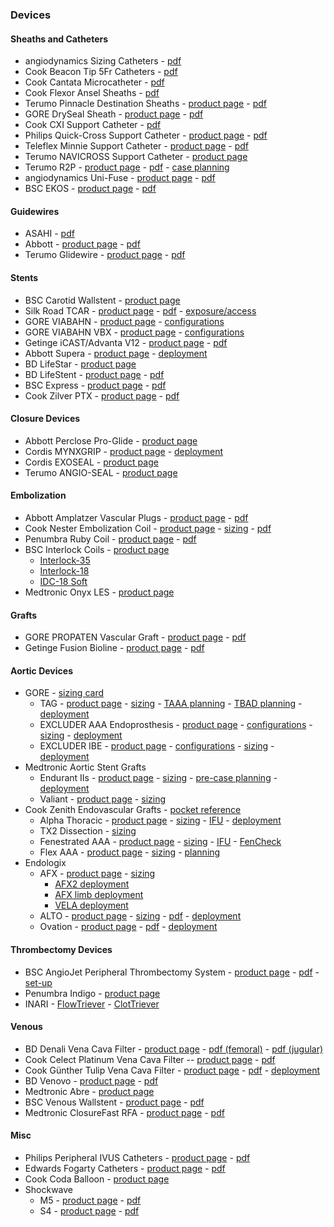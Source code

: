 ### Devices

#### Sheaths and Catheters
- angiodynamics Sizing Catheters - [pdf](https://www.angiodynamics.com/wp-content/uploads/2020/10/ANGB_534_GL_AccuVu_01_1-309095.pdf)
- Cook Beacon Tip 5Fr Catheters - [pdf](https://www.cookmedical.com/data/resources/PI-D50109-EN-F_M3_1567003544345.pdf)
- Cook Cantata Microcatheter - [pdf](https://www.cookmedical.com/data/resources/IR-D27700-EN-F_M3_1513891680871.pdf)
- Cook Flexor Ansel Sheaths - [pdf](https://www.cookmedical.com/data/resources/PI-D54042-EN-F_M3_1580928539035.pdf)
- Terumo Pinnacle Destination Sheaths - [product page](https://www.terumois.com/products/access/pinnacle-destination.html) - [pdf](https://www.terumois.com/content/dam/terumopublic/products/pinnacle/Pinnacle-Family-Brochure.pdf)
- GORE DrySeal Sheath - [product page](https://www.goremedical.com/products/dryseal) - [pdf](https://www.goremedical.com/resource/AV0496-EN3)
- Cook CXI Support Catheter - [pdf](https://www.cookmedical.com/data/resources/AI-D45648-EN-F_M3_1553106061037.pdf)
- Philips Quick-Cross Support Catheter - [product page](https://www.usa.philips.com/healthcare/product/HCIGTDQKCRCGWR/quick-cross-support-catheter) - [pdf](https://www.documents.philips.com/assets/20180716/04e0c93da0434e638c7ba91f015db4b7.pdf)
- Teleflex Minnie Support Catheter - [product page](https://teleflex.com/usa/en/product-areas/interventional/coronary-interventions/minnie-support-catheter/index.html) - [pdf](https://teleflex.com/usa/en/product-areas/interventional/peripheral-interventions/minnie-support-catheter/Minnie-Support-Catheter-Brochure-ML2608-rE.pdf)
- Terumo NAVICROSS Support Catheter - [product page](https://www.terumois.com/products/catheters/navicross.html)
- Terumo R2P - [product page](https://www.terumois.com/procedural-solutions/r2p-portfolio.html) - [pdf](https://www.terumois.com/content/dam/terumo-www/global-shared/terumo-tis/en-us/procedural/r2p/R2P-Portfolio-Brochure.pdf) - [case planning](https://www.terumois.com/content/dam/terumo-www/global-shared/terumo-tis/en-us/procedural/ravi/Radial-Case-Planning-Form.pdf)
- angiodynamics Uni-Fuse - [product page](https://www.angiodynamics.com/product/uni-fuse-infusion-catheter/) - [pdf](https://www.angiodynamics.com/wp-content/uploads/2021/02/GL-VI-BR-383-Rev-01-Uni-Fuse-Brochure-WEB-2.pdf)
- BSC EKOS - [product page](https://www.bostonscientific.com/en-US/products/thrombectomy-systems/ekosonic-endovascular-system.html) - [pdf](https://www.bostonscientific.com/content/dam/bostonscientific/pi/portfolio-group/Vascular%20Surgery/ekos/campaign/pdf/ekos-endovascular-system-brochure.pdf)

#### Guidewires
- ASAHI - [pdf](https://asahi-inteccusa-medical.com/wp-content/uploads/2021/01/Asahi-10426-PeripheralGuideWiresBrochure-Source-2020-07-10-web.pdf)
- Abbott - [product page](https://www.cardiovascular.abbott/us/en/hcp/products/peripheral-intervention/guide-wires.html) - [pdf](https://www.cardiovascular.abbott/content/dam/bss/divisionalsites/cv/hcp/products/peripheral-intervention/guidewires/documents/peripheral-guide-wires-full-portfolio-brochure.pdf)
- Terumo Glidewire - [product page](https://www.terumois.com/products/guidewires.html) - [pdf](https://www.terumois.com/content/dam/terumopublic/products/glidewire/GLIDEWIRE-Portfolio-Brochure.pdf)

#### Stents  
- BSC Carotid Wallstent - [product page](https://www.bostonscientific.com/en-US/products/stents--vascular/wallstent-endoprosthesis/Carotid_WALLSTENT_Monorail_Endoprosthesis.html)
- Silk Road TCAR - [product page](https://silkroadmed.com/healthcare-professionals/) - [pdf](https://silkroadmed.com/wp-content/uploads/2021/02/AP00499.D-TCAR-Brochure-So-Much-More.pdf) - [exposure/access](https://silkroadmed.com/wp-content/uploads/2020/09/SRM_Exposure_and_Access_sheet.pdf)
- GORE VIABAHN - [product page](https://www.goremedical.com/products/viabahn) - [configurations](https://www.goremedical.com/products/viabahn/specifications-us)
- GORE VIABAHN VBX - [product page](https://www.goremedical.com/products/vbx) - [configurations](https://www.goremedical.com/resource/AV1068-EN1)
- Getinge iCAST/Advanta V12 - [product page](https://www.getinge.com/int/product-catalog/advanta-v12-balloon-expandable-covered-stent) - [pdf](https://www.getinge.com/dam/hospital/documents/english/011529_v12_ld_one_page_ordering_sheet-en-non_us.pdf)
- Abbott Supera - [product page](https://www.cardiovascular.abbott/us/en/hcp/products/peripheral-intervention/supera-stent-system/overview.html) - [deployment](https://www.cardiovascular.abbott/content/dam/bss/divisionalsites/cv/pdf/guides/AV3651-193-SuperaDeplymnt-WebPstr-US_NC-X1a_M6a.pdf)
- BD LifeStar - [product page](https://www.bd.com/en-us/offerings/capabilities/vascular-surgery/vascular-stenting/vascular-stents/lifestar-vascular-stent-system)
- BD LifeStent - [product page](https://www.bd.com/en-us/offerings/capabilities/vascular-surgery/vascular-stenting/vascular-stents/lifestent-5f-vascular-stent-system) - [pdf](https://www.bd.com/assets/documents/PDH/BDPI_LifeStent-5F_BPV-STNT-0717-0061-3_PF10661_Brochure.pdf)
- BSC Express - [product page](https://www.bostonscientific.com/en-US/products/stents--vascular/Express_LD_Iliac_and_Biliary_Stent_System.html) - [pdf](https://www.bostonscientific.com/content/dam/bostonscientific/pi/portfolio-group/Stents/Express%20LD%20Iliac%20and%20Biliary%20Premounted%20Stent%20System/Resources/ExpressLD_product_codes.pdf)
- Cook Zilver PTX - [product page](https://www.cookmedical.com/products/224e3666-308f-4244-8695-6fd23bbd671c/) - [pdf](https://www.cookmedical.com/data/resources/PI-D56387-EN-F_M3_1602699734616.pdf)

#### Closure Devices  
- Abbott Perclose Pro-Glide - [product page](https://www.cardiovascular.abbott/us/en/hcp/products/peripheral-intervention/vessel-closure/perclose-proglide-suture-mediated-closure-system/overview.html)
- Cordis MYNXGRIP - [product page](https://www.cordis.com/en_us/cardiology/close/mynxgrip-vascular-closure-device.html) - [deployment](https://www.cordis.com/content/dam/cordis/web/documents/brochure/cordis-us-mynx-grip-vascular-closure-device-procedure-guide.pdf)
- Cordis EXOSEAL - [product page](https://www.cordis.com/en_us/cardiology/close/exoseal-vascular-closure-device.html)
- Terumo ANGIO-SEAL - [product page](https://www.terumois.com/products/closure/angio-seal-vascular-closure-devices/angio-seal.html)

#### Embolization
- Abbott Amplatzer Vascular Plugs - [product page](https://www.cardiovascular.abbott/int/en/hcp/products/peripheral-intervention/amplatzer-family-vascular-plugs.html) - [pdf](http://www.cardion.cz/file/1290/avpfam-specsheet-intl.pdf)
- Cook Nester Embolization Coil - [product page](https://www.cookmedical.com/products/b092bc19-aecd-40aa-8146-430712000368/) - [sizing](https://www.cookmedical.com/data/resources/IR-D54849-EN-F_M3_1612287138403.pdf) - [pdf](https://www.cookmedical.com/data/resources/IR-D56670-EN-F_M3_1615905167295.pdf)
- Penumbra Ruby Coil - [product page](https://www.penumbrainc.com/peripheral-device/ruby-coil/) - [pdf](https://www.angiocalc.com/pdf/RubyCoil_Brochure_USA.pdf)
- BSC Interlock Coils - [product page](https://www.bostonscientific.com/en-US/products/embolization/interlock-and-idc-detachable-embolization-coils.html)
  - [Interlock-35](https://www.bostonscientific.com/content/dam/bostonscientific/pi/portfolio-group/embolization/interlock/Resources/Interlock-35-Brochure_PI-181206-AC.pdf)
  - [Interlock-18](https://www.bostonscientific.com/content/dam/bostonscientific/pi/portfolio-group/embolization/interlock/Resources/Interlock-18-Brochure_PI-177806-AB.pdf)
  - [IDC-18 Soft](https://www.bostonscientific.com/content/dam/bostonscientific/pi/portfolio-group/embolization/interlock/Resources/IDC-18-Soft-Brochure_PI-299412-AA.pdf)
- Medtronic Onyx LES - [product page](https://europe.medtronic.com/xd-en/healthcare-professionals/products/cardiovascular/peripheral-embolization/onyx.html)

#### Grafts  
- GORE PROPATEN Vascular Graft - [product page](https://www.goremedical.com/products/propaten) - [pdf](https://www.goremedical.com/resource/AY0065-EN1)
- Getinge Fusion Bioline - [product page](https://www.getinge.com/us/product-catalog/fusion-bioline/) - [pdf](https://www.getinge.com/dam/hospital/documents/english/mcv00106164_fusion_bioline_brochure_9-18-20-en-us.pdf)

#### Aortic Devices  
- GORE - [sizing card](https://github.com/justincchoi/justincchoi.github.io/blob/5d1231c0faba9c6d7f01ac7af5f0664c8206623c/Devices/GORE%20Aortic%20Sizing.pdf)
  - TAG - [product page](https://www.goremedical.com/products/ctagac) - [sizing](https://www.goremedical.com/resource/AY0381-EN2) - [TAAA planning](https://www.goremedical.com/resource/21194016-EN) - [TBAD planning](https://www.goremedical.com/resource/21193951-EN) - [deployment](https://www.goremedical.com/resource/AW0124-EN2)
  - EXCLUDER AAA Endoprosthesis - [product page](https://www.goremedical.com/products/excluder) - [configurations](https://www.goremedical.com/resource/21189485-EN) - [sizing](https://www.goremedical.com/resource/2026108-EN) - [deployment](https://www.goremedical.com/video/excluder-aaa-endoprosthesis-animation)
  - EXCLUDER IBE - [product page](https://www.goremedical.com/products/excluder/ibe) - [configurations](https://www.goremedical.com/resource/21189485-EN) - [sizing](http://icaavcr.com/wp-content/uploads/2020/05/Gore-IBD-PLANING.pdf) - [deployment](https://www.goremedical.com/video/brightcove/excluder-iliac-branch-endoprosthesis-animation-video)
- Medtronic Aortic Stent Grafts
  - Endurant IIs - [product page](https://www.medtronic.com/us-en/healthcare-professionals/products/cardiovascular/aortic-stent-grafts/endurantii.html) - [sizing](https://www.medtronic.com/content/dam/medtronic-com/products/cardiovascular/aortic-stent-graft-products/endurant/documents/endurant-ii-sizing-sheet-us.pdf?bypassIM=true) - [pre-case planning](https://github.com/justincchoi/justincchoi.github.io/blob/9d8bd4d120cf276400c8b25bff1083e0a1a33f01/Devices/Medtronic%20Endurant%20Precase%20Planning.pdf) - [deployment](https://www.medtronic.com/content/dam/medtronic-com/products/cardiovascular/aortic-stent-graft-products/endurant/videos/endurant-stent-iis-deployment-process-us.mp4)
  - Valiant - [product page](https://www.medtronic.com/us-en/healthcare-professionals/products/cardiovascular/aortic-stent-grafts/valiant-thoracic-stent-graft-with-captivia-delivery-system.html) - [sizing](https://www.medtronic.com/content/dam/medtronic-com/products/cardiovascular/aortic-stent-graft-products/valiant/documents/valiant-stent-sizing-sheet-us.pdf#page=2?bypassIM=true)
- Cook Zenith Endovascular Grafts - [pocket reference](https://www.cookmedical.com/data/resources/AI-D22611-EN-F_M3_2016-01-27_111103.pdf)
  - Alpha Thoracic - [product page](https://aortic.cookmedical.com/thoracic/) - [sizing](https://mobileportfolio.cookmedical.com/public/16002/16002) - [IFU](https://www.cookmedical.com/data/IFU_PDF/I-ALPHA-THORACIC-442-03.PDF) - [deployment](https://players.brightcove.net/309212793001/default_default/index.html?videoId=5448340765001)
  - TX2 Dissection - [sizing](https://www.cookmedical.com/data/resources/AI-D46657-EN-F_M3_1548273377837.pdf)
  - Fenestrated AAA - [product page](https://aortic.cookmedical.com/visceral/) - [sizing](https://mobileportfolio.cookmedical.com/public/12922/12922) - [IFU](https://www.cookmedical.com/data/IFU_PDF/IFU-FU_V3.PDF) - [FenCheck](https://fencheck.cookmedical.com/zenfencheck/)  
  - Flex AAA - [product page](https://aortic.cookmedical.com/abdominal/) - [sizing](https://mobileportfolio.cookmedical.com/public/10233/10233) - [planning](https://github.com/justincchoi/justincchoi.github.io/blob/6840ec5933c937200bb5d877feced48a12245b8e/Devices/Cook%20Zenith%20Flex%20AAA%20Planning%20and%20Sizing.pdf)
- Endologix
  - AFX - [product page](https://endologix.com/united-states/products/afx/) - [sizing](http://www.v-tech.se/wp-content/uploads/mm1103_afx2_reference_guide.pdf)
    - [AFX2 deployment](https://www.youtube.com/watch?v=QUdpM-17nmA)
    - [AFX limb deployment](https://www.youtube.com/watch?v=v1BSYD_xp8E)
    - [VELA deployment](https://www.youtube.com/watch?v=vlhyU5j6xfY)
  - ALTO - [product page](https://endologix.com/united-states/products/alto/) - [sizing](https://endologix.com/wp-content/uploads/2021/01/MM2147-Rev-03-ALTO-Guide-Digital-Version_120220.pdf) - [pdf](https://endologix.com/wp-content/uploads/2021/10/390818414671-ALTO-Parts-List-US-MM2148-Rev-05.pdf) - [deployment](https://www.youtube.com/watch?v=qkYfq7OWGF8)
  - Ovation - [product page](https://endologix.com/international/products/ovation/) - [pdf](http://www.v-tech.se/wp-content/uploads/ovation_ix_parts_list_ous.pdf) - [deployment](https://www.youtube.com/watch?v=e4Wkqwl7TSM)

#### Thrombectomy Devices
- BSC AngioJet Peripheral Thrombectomy System - [product page](https://www.bostonscientific.com/en-US/products/thrombectomy-systems/angiojet-thrombectomy-system.html) - [pdf](https://www.bostonscientific.com/content/dam/bostonscientific/pi/portfolio-group/Thrombectomy/AngioJet/Resources/AngioJet%20Reference%20Guide%20(PI-282523-AC).pdf) - [set-up](https://www.bostonscientific.com/content/dam/bostonscientific/pi/general/c-19/product-guides/angiojet/AngioJet%20Set-Up%20Guide%20for%20Lab%20Use%20(PI-548404-AA).pdf)
- Penumbra Indigo - [product page](https://www.penumbrainc.com/peripheral-device/indigo-system/)
- INARI - [FlowTriever](https://www.inarimedical.com/flowtriever/) - [ClotTriever](https://www.inarimedical.com/clottriever/)

#### Venous
- BD Denali Vena Cava Filter - [product page](https://www.bd.com/en-us/offerings/capabilities/vascular-surgery/vascular-occlusion/ivc-filters/denali-vena-cava-filter) - [pdf (femoral)](https://www.bardpv.com/uploads/BDPI_Denali_BAW5410500R6_Femoral_IFU.pdf) - [pdf (jugular)](https://www.bd.com/assets/documents/guides/directions-for-use/PI_PV_Denali-Vena-Cava-Filter_DF_MULTI.pdf)
- Cook Celect Platinum Vena Cava Filter -- [product page](https://www.cookmedical.com/products/3901d990-413b-493d-8445-44a72334cb6d/) - [pdf](https://www.cookmedical.com/data/resources/D14957-EN-F_M3.pdf)
- Cook Günther Tulip Vena Cava Filter - [product page](https://www.cookmedical.com/products/ea845922-f1f5-4038-a4bc-f1a14e768a2d/) - [pdf](https://www.cookmedical.com/data/resources/PIV-BM-GTVCFNDS-EN-200909.pdf) - [deployment](https://www.cookmedical.com/data/resources/D14960-EN-F_M3.pdf)
- BD Venovo - [product page](https://www.bd.com/en-us/offerings/capabilities/vascular-surgery/vascular-stenting/venous-stents/venovo-venous-stent-system) - [pdf](https://www.bd.com/assets/documents/PDH/BD_BARD_Venovo-Brochure_EN.pdf)
- Medtronic Abre - [product page](https://www.medtronic.com/us-en/healthcare-professionals/products/cardiovascular/deep-venous/abre-venous-stent.html)
- BSC Venous Wallstent - [product page](https://www.bostonscientific.com/en-US/products/stents--vascular/wallstent-endoprosthesis/venous-wallstent.html) - [pdf](https://www.bostonscientific.com/content/dam/bostonscientific/pi/portfolio-group/Stents/WALLSTENT-Endo/Resources/Wallstent_Venous_Brochure_(PI-781701-AA).pdf)
- Medtronic ClosureFast RFA - [product page](https://www.medtronic.com/us-en/healthcare-professionals/products/cardiovascular/superficial-vein/closurefast-rfa-system.html) - [pdf](https://github.com/justincchoi/justincchoi.github.io/blob/1d13c2d2c989f3d1d61dfa0482229db2d5846657/Devices/VNUSClosureFastManual.pdf)

#### Misc
- Philips Peripheral IVUS Catheters - [product page](https://www.usa.philips.com/healthcare/education-resources/technologies/igt/intravascular-ultrasound-ivus/peripheral/peripheral-ivus) - [pdf](https://www.documents.philips.com/assets/20180215/4df65d5bd1454f7ebf00a888015e4ada.pdf)
- Edwards Fogarty Catheters - [product page](https://www.edwards.com/devices/catheters/clot-management) - [pdf](https://edwardsprod.blob.core.windows.net/media/Br/devices/catheters/clot%20management/fogartyclotmanagement.pdf)
- Cook Coda Balloon - [product page](https://www.cookmedical.com/products/829e48bc-8fa0-43e5-9530-11ded12b6a42/)
- Shockwave
  - M5 - [product page](https://shockwavemedical.com/clinicians/international/peripheral/product-specs-resources/shockwave-m5/) - [pdf](https://shockwavemedical.com/wp-content/uploads/2020/01/SPL-62800-Rev-B-M5-Spec-Sheet-A4.pdf)
  - S4 - [product page](https://shockwavemedical.com/clinicians/international/peripheral/shockwave-s4/) - [pdf](https://shockwavemedical.com/wp-content/uploads/2019/06/SPL-62826-Rev.-A-S4-Tech-Sheet_A4.pdf)
